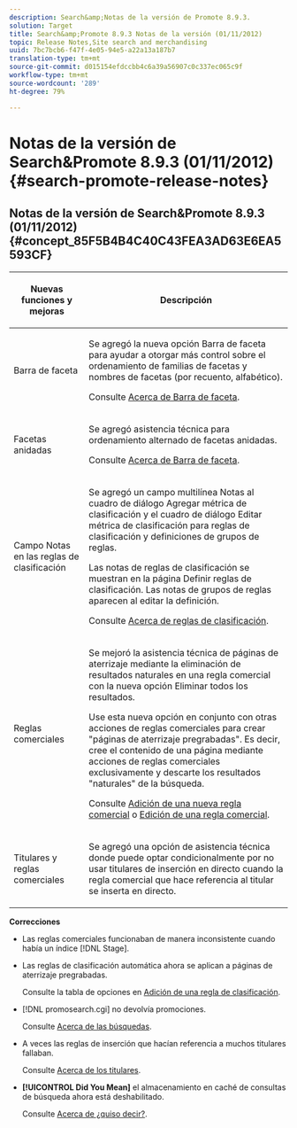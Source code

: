 ```yaml
---
description: Search&amp;Notas de la versión de Promote 8.9.3.
solution: Target
title: Search&amp;Promote 8.9.3 Notas de la versión (01/11/2012)
topic: Release Notes,Site search and merchandising
uuid: 7bc7bcb6-f47f-4e05-94e5-a22a13a187b7
translation-type: tm+mt
source-git-commit: d015154efdccbb4c6a39a56907c0c337ec065c9f
workflow-type: tm+mt
source-wordcount: '289'
ht-degree: 79%

---
```



# Notas de la versión de Search&amp;Promote 8.9.3 (01/11/2012){#search-promote-release-notes}

## Notas de la versión de Search&amp;Promote 8.9.3 (01/11/2012) {#concept_85F5B4B4C40C43FEA3AD63E6EA5593CF}

<table> 
 <thead> 
  <tr> 
   <th colname="col1" class="entry"> <p>Nuevas funciones y mejoras </p> </th> 
   <th colname="col2" class="entry"> <p>Descripción </p> </th> 
  </tr> 
 </thead>
 <tbody> 
  <tr> 
   <td colname="col1"> <p>Barra de faceta </p> </td> 
   <td colname="col2"> <p> 
     <!--3309390--> Se agregó la nueva opción <span class="uicontrol">Barra de faceta</span> para ayudar a otorgar más control sobre el ordenamiento de familias de facetas y nombres de facetas (por recuento, alfabético). </p> <p>Consulte <a href="../c-about-design-menu/c-about-facet-rails.md#concept_1FDC8BCDFFC84A0889DA670F63D5F6DB" format="dita" scope="local">Acerca de Barra de faceta</a>. </p> </td> 
  </tr> 
  <tr> 
   <td colname="col1"> <p> Facetas anidadas </p> </td> 
   <td colname="col2"> <p> Se agregó asistencia técnica para ordenamiento alternado de facetas anidadas. </p> <p>Consulte <a href="../c-about-design-menu/c-about-facet-rails.md#concept_1FDC8BCDFFC84A0889DA670F63D5F6DB" format="dita" scope="local">Acerca de Barra de faceta</a>. </p> </td> 
  </tr> 
  <tr> 
   <td colname="col1"> <p>Campo Notas en las reglas de clasificación </p> </td> 
   <td colname="col2"> <p> 
     <!--3063772--> Se agregó un campo multilínea <span class="wintitle">Notas</span> al cuadro de diálogo <span class="wintitle">Agregar métrica de clasificación</span> y el cuadro de diálogo <span class="wintitle">Editar métrica de clasificación</span> para reglas de clasificación y definiciones de grupos de reglas. </p> <p>Las notas de reglas de clasificación se muestran en la página <span class="wintitle">Definir reglas de clasificación</span>. Las notas de grupos de reglas aparecen al editar la definición. </p> <p>Consulte <a href="../c-about-rules-menu/c-about-ranking-rules.md#concept_F555C076759B4E81B925441CFE707397" format="dita" scope="local">Acerca de reglas de clasificación</a>. </p> </td> 
  </tr> 
  <tr> 
   <td colname="col1"> <p>Reglas comerciales </p> </td> 
   <td colname="col2"> <p> 
     <!--3331637--> Se mejoró la asistencia técnica de páginas de aterrizaje mediante la eliminación de resultados naturales en una regla comercial con la nueva opción <span class="uicontrol">Eliminar todos los resultados</span>. </p> <p>Use esta nueva opción en conjunto con otras acciones de reglas comerciales para crear "páginas de aterrizaje pregrabadas". Es decir, cree el contenido de una página mediante acciones de reglas comerciales exclusivamente y descarte los resultados "naturales" de la búsqueda. </p> <p>Consulte <a href="../c-about-rules-menu/c-about-business-rules.md#task_BD3B31ED48BB4B1B8F1DCD3BFA2528E7" format="dita" scope="local">Adición de una nueva regla comercial</a> o <a href="../c-about-rules-menu/c-about-business-rules.md#task_375CFA75D1D94D9E92A35DE1228E5087" format="dita" scope="local">Edición de una regla comercial</a>. </p> </td> 
  </tr> 
  <tr> 
   <td colname="col1"> <p>Titulares y reglas comerciales </p> </td> 
   <td colname="col2"> <p> Se agregó una opción de asistencia técnica donde puede optar condicionalmente por no usar titulares de inserción en directo cuando la regla comercial que hace referencia al titular se inserta en directo. </p> </td> 
  </tr> 
 </tbody> 
</table>

**Correcciones**

* Las reglas comerciales funcionaban de manera inconsistente cuando había un índice [!DNL Stage].
* Las reglas de clasificación automática ahora se aplican a páginas de aterrizaje pregrabadas.

   Consulte la tabla de opciones en [Adición de una regla de clasificación](../c-about-rules-menu/c-about-ranking-rules.md#task_A132789FD4E5423DAD090DCDA7311E8A).

* [!DNL promosearch.cgi] no devolvía promociones.

   Consulte [Acerca de las búsquedas](../c-about-settings-menu/c-about-searching-menu.md#concept_207105CF26B1448F8A3D223787C56AB8).

* A veces las reglas de inserción que hacían referencia a muchos titulares fallaban.

   Consulte [Acerca de los titulares](../c-about-design-menu/c-about-banners.md#concept_5BBE01FEC6134393B43CC917C8CC64DA).

* **[!UICONTROL Did You Mean]** el almacenamiento en caché de consultas de búsqueda ahora está deshabilitado.

   Consulte [Acerca de ¿quiso decir?](../c-about-linguistics-menu/c-about-did-you-mean.md#concept_7D4F3C29EF184B538B8AE2ECAE0CDC5E).

